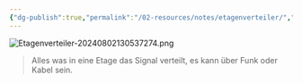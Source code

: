 ```yaml
---
{"dg-publish":true,"permalink":"/02-resources/notes/etagenverteiler/","tags":["netzwerk/kabel","GFN/LF03"],"noteIcon":"","updated":"2025-09-05T10:12:29.350+02:00"}
---
```


![Etagenverteiler-20240802130537274.png](/img/user/02%20-%20RESOURCES/Files/IMG/Etagenverteiler-20240802130537274.png)
>Alles was in eine Etage das Signal verteilt, es kann über Funk oder Kabel sein.